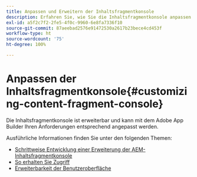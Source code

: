 ```yaml
---
title: Anpassen und Erweitern der Inhaltsfragmentkonsole
description: Erfahren Sie, wie Sie die Inhaltsfragmentkonsole anpassen
exl-id: a5f2c7f2-2fe5-4f0c-9960-6e8fa7336f10
source-git-commit: 87aeebad2576e91472530a2617b23bece4cd453f
workflow-type: ht
source-wordcount: '75'
ht-degree: 100%

---
```


# Anpassen der Inhaltsfragmentkonsole{#customizing-content-fragment-console}

Die Inhaltsfragmentkonsole ist erweiterbar und kann mit dem Adobe App Builder Ihren Anforderungen entsprechend angepasst werden.

Ausführliche Informationen finden Sie unter den folgenden Themen:

* [Schrittweise Entwicklung einer Erweiterung der AEM-Inhaltsfragmentkonsole](https://developer.adobe.com/uix/docs/services/aem-cf-console-admin/extension-development/#about-application)
* [So erhalten Sie Zugriff](https://developer.adobe.com/uix/docs/guides/get-access/)
* [Erweiterbarkeit der Benutzeroberfläche](https://developer.adobe.com/uix/docs/)
